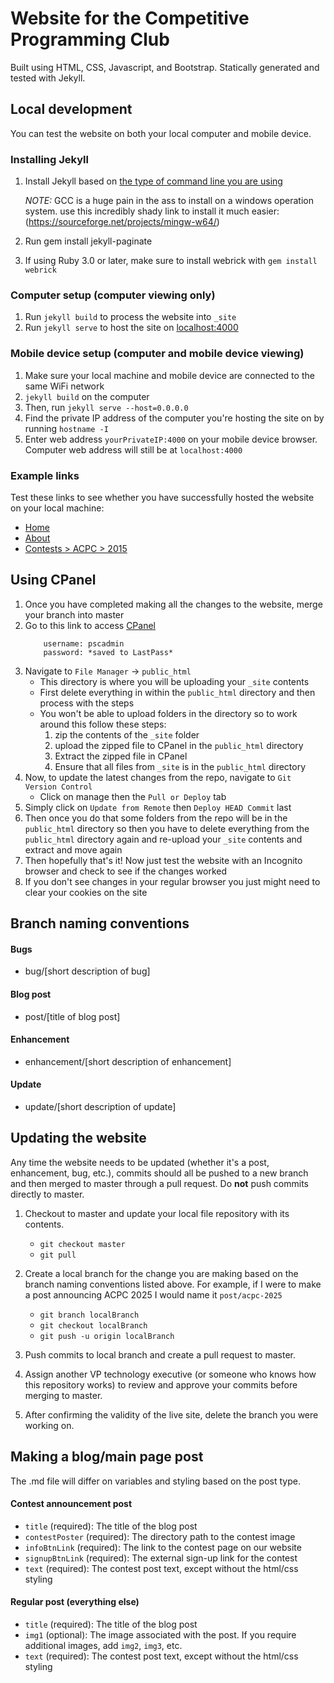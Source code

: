 # Website for the Competitive Programming Club 

Built using HTML, CSS, Javascript, and Bootstrap. Statically generated and tested with Jekyll. 

## Local development 
You can test the website on both your local computer and mobile device.

### Installing Jekyll
1. Install Jekyll based on [the type of command line you are using](https://jekyllrb.com/docs/installation/) 
 
    *NOTE:* GCC is a huge pain in the ass to install on a windows operation system.
    use this incredibly shady link to install it much easier: (https://sourceforge.net/projects/mingw-w64/)
2. Run gem install jekyll-paginate

3. If using Ruby 3.0 or later, make sure to install webrick with `gem install webrick`

### Computer setup (computer viewing only)
1. Run `jekyll build` to process the website into `_site`
2. Run `jekyll serve` to host the site on [localhost:4000](http://localhost:4000)

### Mobile device setup (computer and mobile device viewing)
1. Make sure your local machine and mobile device are connected to the same WiFi network
2. `jekyll build` on the computer
3. Then, run `jekyll serve --host=0.0.0.0`
4. Find the private IP address of the computer you're hosting the site on by running `hostname -I`
5. Enter web address `yourPrivateIP:4000` on your mobile device browser. Computer web address will still be at `localhost:4000`

### Example links
Test these links to see whether you have successfully hosted the website on your local machine:
- [Home](http://localhost:4000)
- [About](http://localhost:4000/about)
- [Contests > ACPC > 2015](http://localhost:4000/contests/acpc/2015)

## Using CPanel
1. Once you have completed making all the changes to the website, merge your branch into master
2. Go to this link to access [CPanel](cpanel.cpsc.ucalgary.ca)
    ```
        username: pscadmin
        password: *saved to LastPass*
    ```
3. Navigate to `File Manager` -> `public_html`
    - This directory is where you will be uploading your `_site` contents
    - First delete everything in within the `public_html` directory and then process with the steps
    - You won't be able to upload folders in the directory so to work around this follow these steps:
        1. zip the contents of the `_site` folder
        2. upload the zipped file to CPanel in the `public_html` directory
        3. Extract the zipped file in CPanel
        4. Ensure that all files from `_site` is in the `public_html` directory
4. Now, to update the latest changes from the repo, navigate to `Git Version Control`
    - Click on manage then the `Pull or Deploy` tab
5. Simply click on `Update from Remote` then `Deploy HEAD Commit` last
6. Then once you do that some folders from the repo will be in the `public_html` directory so then you have to delete everything from the `public_html` directory again and re-upload your `_site` contents and extract and move again
7. Then hopefully that's it! Now just test the website with an Incognito browser and check to see if the changes worked
8. If you don't see changes in your regular browser you just might need to clear your cookies on the site

## Branch naming conventions

#### Bugs
- bug/[short description of bug]

#### Blog post
- post/[title of blog post]

#### Enhancement 
- enhancement/[short description of enhancement]

#### Update
- update/[short description of update]

## Updating the website
Any time the website needs to be updated (whether it's a post, enhancement, bug, etc.), commits should all be pushed to a new branch and then merged to master through a pull request. Do **not** push commits directly to master.

1. Checkout to master and update your local file repository with its contents.

    - `git checkout master`
    - `git pull`

2. Create a local branch for the change you are making based on the branch naming conventions listed above. For example, if I were to make a post announcing ACPC 2025 I would name it `post/acpc-2025`

    - `git branch localBranch`
    - `git checkout localBranch`
    - `git push -u origin localBranch`

3. Push commits to local branch and create a pull request to master. 

4. Assign another VP technology executive (or someone who knows how this repository works) to review and approve your commits before merging to master. 

5. After confirming the validity of the live site, delete the branch you were working on.

## Making a blog/main page post 

The .md file will differ on variables and styling based on the post type. 

#### Contest announcement post
- `title` (required): The title of the blog post
- `contestPoster` (required): The directory path to the contest image
- `infoBtnLink` (required): The link to the contest page on our website
- `signupBtnLink` (required): The external sign-up link for the contest
- `text` (required): The contest post text, except without the html/css styling

#### Regular post (everything else)
- `title` (required): The title of the blog post
- `img1` (optional): The image associated with the post. If you require additional images, add `img2`, `img3`, etc.
- `text` (required): The contest post text, except without the html/css styling
